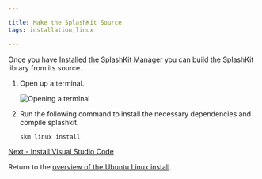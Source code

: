 ```yaml
---

title: Make the SplashKit Source
tags: installation,linux

---
```


Once you have
[Installed the SplashKit Manager](/articles/installation/ubuntu/step-1/)
you can build the SplashKit library from its source.

1. Open up a terminal.

    ![Opening a terminal](images/install-gifs/Ubuntu/open-terminal.gif)

2. Run the following command to install the necessary dependencies and compile splashkit.

    ```bash
    skm linux install
    ```


[Next - Install Visual Studio Code](/articles/installation/windows/step-3.html)

Return to the
[overview of the Ubuntu Linux install](/articles/installation/ubuntu).
